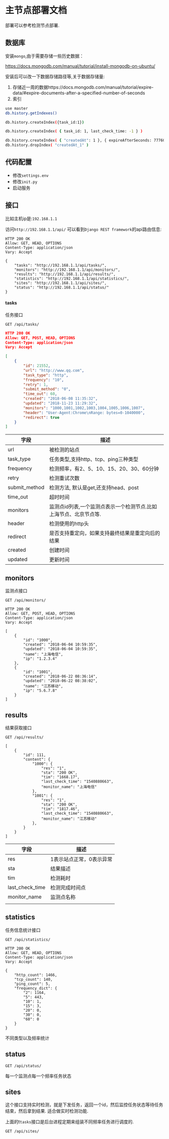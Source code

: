 # 主节点部署文档

部署可以参考检测节点部署.


## 数据库

安装`mongo`,由于需要存储一些历史数据：

https://docs.mongodb.com/manual/tutorial/install-mongodb-on-ubuntu/

安装后可以改一下数据存储路径等,关于数据存储量:

1. 存储近一周的数据https://docs.mongodb.com/manual/tutorial/expire-data/#expire-documents-after-a-specified-number-of-seconds
2. 索引

```bash
use master
db.history.getIndexes()

db.history.createIndex({task_id:1})

db.history.createIndex( { task_id: 1, last_check_time: -1 } )

db.history.createIndex( { "createdAt": 1 }, { expireAfterSeconds: 7776000 } )
db.history.dropIndex( "createdAt_1" )
```

  

## 代码配置



- 修改`settings.env`
- 修改`init.py`
- 启动服务

## 接口

比如主机ip是:`192.168.1.1`

访问`http://192.168.1.1/api/` 可以看到`Django REST framework`的api路由信息:
```
HTTP 200 OK
Allow: GET, HEAD, OPTIONS
Content-Type: application/json
Vary: Accept

{
    "tasks": "http://192.168.1.1/api/tasks/",
    "monitors": "http://192.168.1.1/api/monitors/",
    "results": "http://192.168.1.1/api/results/",
    "statistics": "http://192.168.1.1/api/statistics/",
    "sites": "http://192.168.1.1/api/sites/",
    "status": "http://192.168.1.1/api/status/"
}
```

#### tasks

任务接口

```
GET /api/tasks/
```

```json
HTTP 200 OK
Allow: GET, POST, HEAD, OPTIONS
Content-Type: application/json
Vary: Accept

[
    {
        "id": 21552,
        "url": "http://www.qq.com",
        "task_type": "http",
        "frequency": "10",
        "retry": 1,
        "submit_method": "0",
        "time_out": 60,
        "created": "2018-06-08 11:35:32",
        "updated": "2018-11-23 11:29:32",
        "monitors": "1000,1001,1002,1003,1004,1005,1006,1007",
        "header": "User-Agent:Chrome\nRange: bytes=0-1040000",
        "redirect": true
    }
]
```



| 字段          | 描述                                                         |
| ------------- | ------------------------------------------------------------ |
| url           | 被检测的站点                                                 |
| task_type     | 任务类型,支持http、tcp、ping三种类型                         |
| frequency     | 检测频率，有2、5、10、15、20、30、60分钟                     |
| retry         | 检测重试次数                                                 |
| submit_method | 检测方法, 默认是get,还支持head、post                         |
| time_out      | 超时时间                                                     |
| monitors      | 监测点id列表,一个监测点表示一个检测节点.比如上海节点、北京节点等. |
| header        | 检测使用的http头                                             |
| redirect      | 是否支持重定向，如果支持最终结果是重定向后的结果             |
| created       | 创建时间                                                     |
| updated       | 更新时间                                                     |



## monitors

监测点接口

```
GET /api/monitors/
```

```
HTTP 200 OK
Allow: GET, POST, HEAD, OPTIONS
Content-Type: application/json
Vary: Accept

[
    {
        "id": "1000",
        "created": "2018-06-04 10:59:35",
        "updated": "2018-06-04 10:59:35",
        "name": "上海电信",
        "ip": "1.2.3.4"
    },
    {
        "id": "1001",
        "created": "2018-06-22 08:36:14",
        "updated": "2018-06-22 08:38:02",
        "name": "江苏移动",
        "ip": "5.6.7.8"
    }
]
```

## results

结果获取接口

```
GET /api/results/
```

```
[
    {
        "id": 111,
        "content": {
            "1000": {
                "res": "1",
                "sta": "200 OK",
                "tim": "1668.17",
                "last_check_time": "1540880663",
                "monitor_name": "上海电信"
            },
            "1001": {
                "res": "1",
                "sta": "200 OK",
                "tim": "1817.46",
                "last_check_time": "1540880663",
                "monitor_name": "江苏移动"
            },
        }
    }
]
```

| 字段            | 描述                     |
| --------------- | ------------------------ |
| res             | 1表示站点正常，0表示异常 |
| sta             | 结果描述                 |
| tim             | 检测耗时                 |
| last_check_time | 检测完成时间点           |
| monitor_name    | 监测点名称               |
|                 |                          |



## statistics

任务信息统计接口

```
GET /api/statistics/
```

```
HTTP 200 OK
Allow: GET, HEAD, OPTIONS
Content-Type: application/json
Vary: Accept

{
    "http_count": 1466,
    "tcp_count": 140,
    "ping_count": 5,
    "frequency_dict": {
        "2": 1164,
        "5": 443,
        "10": 1,
        "15": 3,
        "20": 0,
        "30": 0,
        "60": 0
    }
}
```

不同类型以及频率统计



## status

```
GET /api/status/
```

每一个监测点每一个频率任务状态

## sites

这个接口支持实时检测，就是下发任务，返回一个id，然后监控任务状态等待任务结束，然后拿到结果. 适合做实时检测功能.

上面的t`tasks`接口是后台进程定期来组装不同频率任务进行调度的.

```
GET /api/sites/
```

